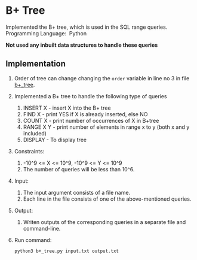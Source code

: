 # B+ Tree

Implemented the B+ tree, which is used in the SQL range queries.
Programming Language: ​ Python

**Not used any inbuilt data structures to handle these queries**


## Implementation

1. Order of tree can change changing the `order` variable in line no 3 in file [b+_tree](./b+_tree.py).

2. Implemented a B+ tree to handle the following type of queries
    1. INSERT X - insert X into the B+ tree
    2. FIND X - print YES if X is already inserted, else NO
    3. COUNT X - print number of occurrences of X in B+tree
    4. RANGE X Y - print number of elements in range x to y (both x and y included)
    5. DISPLAY - To display tree

3. Constraints:
    1. -10^9 <= X <= 10^9, -10^9 <= Y <= 10^9
    2. The number of queries will be less than 10^6.

4. Input:
    1. The input argument consists of a file name.
    2. Each line in the file consists of one of the above-mentioned queries.

5. Output:
    1. Writen outputs of the corresponding queries in a separate file and command-line.

6. Run command:
    ```
    python3 b+_tree.py input.txt output.txt
    ```

